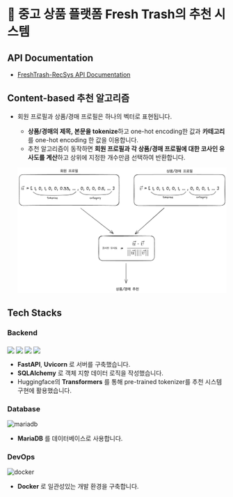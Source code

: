 # 🌱 중고 상품 플랫폼 Fresh Trash의 추천 시스템

## API Documentation

- [FreshTrash-RecSys API Documentation](https://documenter.getpostman.com/view/11961003/2sA3s3JXc3)

## Content-based 추천 알고리즘

- 회원 프로필과 상품/경매 프로필은 하나의 벡터로 표현됩니다.
   - **상품/경매의 제목, 본문을 tokenize**하고 one-hot encoding한 값과 **카테고리**를 one-hot encoding 한 값을 이용합니다.
   - 추천 알고리즘이 동작하면 **회원 프로필과 각 상품/경매 프로필에 대한 코사인 유사도를 계산**하고 상위에 지정한 개수만큼 선택하여 반환합니다.

   ![](./images/content-based.png)


## Tech Stacks

### Backend
<p>
    <img src="https://github.com/user-attachments/assets/16533b6f-0cbf-4698-aec5-a8563485f394" width=15% align="middle">
    <img src="https://github.com/user-attachments/assets/b2ffe80d-7603-4f7c-ad3c-b412bf926b49" width=15% align="middle">
    <img src="https://github.com/user-attachments/assets/d61f0fd6-9ce0-4c99-826a-df76ace71d6c" width=15% align="middle">
    <img src="https://github.com/user-attachments/assets/75121f95-3ae5-40e0-af3f-57f6196939d9" width=20% align="middle">
</p>

- **FastAPI**, **Uvicorn** 로 서버를 구축했습니다.
- **SQLAlchemy** 로 객체 지향 데이터 로직을 작성했습니다.
- Huggingface의 **Transformers** 를 통해 pre-trained tokenizer를 추천 시스템 구현에 활용했습니다.

### Database

<p>
   <img width=15% src="https://github.com/fresh-trash-project/fresh-trash-backend/assets/82129206/a25f6bf9-3ee0-490b-a056-177f2d2674ef" alt="mariadb" />
</p>

- **MariaDB** 를 데이터베이스로 사용합니다.

### DevOps

<p>
   <img width=13% src="https://github.com/user-attachments/assets/d6a69903-1069-4d7f-bb18-20ade101927f" alt="docker" />
</p>

- **Docker** 로 일관성있는 개발 환경을 구축합니다.
